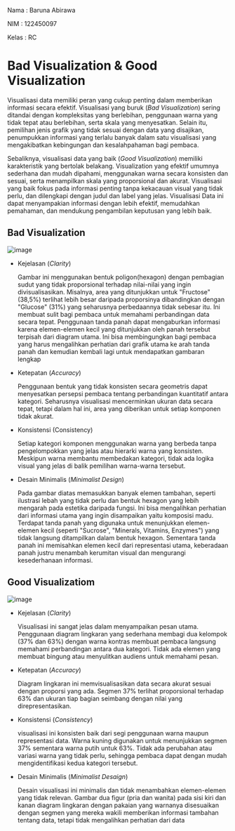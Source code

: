 Nama : Baruna Abirawa

NIM : 122450097

Kelas : RC


# Bad Visualization & Good Visualization

Visualisasi data memiliki peran yang cukup penting dalam memberikan informasi secara efektif. Visualisasi yang buruk (_Bad Visualization_) sering ditandai dengan kompleksitas yang berlebihan, 
penggunaan warna yang tidak tepat atau berlebihan, serta skala yang menyesatkan. Selain itu, pemilihan jenis grafik yang tidak sesuai dengan data yang disajikan, 
penumpukkan informasi yang terlalu banyak dalam satu visualisasi yang mengakibatkan kebingungan dan kesalahpahaman bagi pembaca.

Sebaliknya, visualisasi data yang baik (_Good Visualization_) memiliki karakteristik yang bertolak belakang. Visualization yang efektif umumnya sederhana dan mudah dipahami, 
menggunakan warna secara konsisten dan sesuai, serta menampilkan skala yang proporsional dan akurat. Visualisasi yang baik fokus pada informasi penting tanpa kekacauan visual yang tidak perlu, 
dan dilengkapi dengan judul dan label yang jelas. Visualisasi Data ini dapat menyampakian informasi dengan lebih efektif, memudahkan pemahaman, dan mendukung pengambilan keputusan yang lebih baik.

## Bad Visualization
  ![image](https://github.com/user-attachments/assets/464d5633-cacc-40ce-8772-3cc3c74254e0)
  - Kejelasan (_Clarity_)
    
    Gambar ini menggunakan bentuk poligon(hexagon) dengan pembagian sudut yang tidak proporsional terhadap nilai-nilai yang ingin divisualisasikan. Misalnya, area yang ditunjukkan untuk "Fructose" (38,5%)
    terlihat lebih besar daripada proporsinya dibandingkan dengan "Glucose" (31%) yang seharusnya perbedaannya tidak sebesar itu. Ini membuat sulit bagi pembaca untuk memahami
    perbandingan data secara tepat. Penggunaan tanda panah dapat mengaburkan informasi karena elemen-elemen kecil yang ditunjukkan oleh panah tersebut terpisah dari diagram utama.
    Ini bisa membingungkan bagi pembaca yang harus mengalihkan perhatian dari grafik utama ke arah tanda panah dan kemudian kembali lagi untuk mendapatkan gambaran lengkap

  - Ketepatan (_Accuracy_)

    Penggunaan bentuk yang tidak konsisten secara geometris dapat menyesatkan persepsi pembaca tentang perbandingan kuantitatif antara kategori. Seharusnya visualisasi mencerminkan ukuran data secara tepat,
    tetapi dalam hal ini, area yang diberikan untuk setiap komponen tidak akurat.

  - Konsistensi (Consistency)

    Setiap kategori komponen menggunakan warna yang berbeda tanpa pengelompokkan yang jelas atau hierarki warna yang konsisten. Meskipun warna membantu membedakan kategori, tidak ada logika visual yang jelas di
    balik pemilihan warna-warna tersebut.

  - Desain Minimalis (_Minimalist Design_)

    Pada gambar diatas memasukkan banyak elemen tambahan, seperti ilustrasi lebah yang tidak perlu dan bentuk hexagon yang lebih mengarah pada estetika daripada fungsi. Ini bisa mengalihkan perhatian dari informasi
    utama yang ingin disampaikan yaitu komposisi madu. Terdapat tanda panah yang digunaka untuk menunjukkan elemen-elemen kecil (seperti "Sucrose", "Minerals, Vitamins, Enzymes") yang tidak langsung ditampilkan
    dalam bentuk hexagon. Sementara tanda panah ini memisahkan elemen kecil dari representasi utama, keberadaan panah justru menambah kerumitan visual dan mengurangi kesederhanaan informasi.

## Good Visualizatiom
  ![image](https://github.com/user-attachments/assets/84090861-e978-4a30-95d2-7d02ac9d79a6)
  - Kejelasan (_Clarity_)

    Visualisasi ini sangat jelas dalam menyampaikan pesan utama. Penggunaan diagram lingkaran yang sederhana membagi dua kelompok (37% dan 63%) dengan warna kontras membuat pembaca langsung memahami perbandingan antara dua kategori. Tidak ada elemen yang membuat bingung atau menyulitkan audiens untuk memahami pesan.

  - Ketepatan (_Accuracy_)

    Diagram lingkaran ini memvisualisasikan data secara akurat sesuai dengan proporsi yang ada. Segmen 37% terlihat proporsional terhadap 63% dan ukuran tiap bagian seimbang dengan nilai yang direpresentasikan.

  - Konsistensi (_Consistency_)

    visualisasi ini konsisten baik dari segi penggunaan warna maupun representasi data. Warna kuning digunakan untuk menunjukkan segmen 37% sementara warna putih untuk 63%. Tidak ada perubahan atau variasi warna yang tidak perlu, sehingga pembaca dapat dengan mudah mengidentifikasi kedua kategori tersebut.

  - Desain Minimalis (_Minimalist Desaign_)

    Desain visualisasi ini minimalis dan tidak menambahkan elemen-elemen yang tidak relevan. Gambar dua figur (pria dan wanita) pada sisi kiri dan kanan diagram lingkaran dengan pakaian yang warnanya disesuaikan dengan segmen yang mereka wakili memberikan informasi tambahan tentang data, tetapi tidak mengalihkan perhatian dari data

